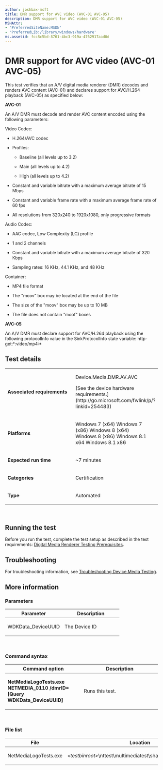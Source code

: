 ```yaml
---
author: joshbax-msft
title: DMR support for AVC video (AVC-01 AVC-05)
description: DMR support for AVC video (AVC-01 AVC-05)
MSHAttr:
- 'PreferredSiteName:MSDN'
- 'PreferredLib:/library/windows/hardware'
ms.assetid: fcc8c5bd-8761-4bc3-919a-4762917aad0d
---
```


# DMR support for AVC video (AVC-01 AVC-05)


This test verifies that an A/V digital media renderer (DMR) decodes and renders AVC content (AVC-01) and declares support for AVC/H.264 playback (AVC-05) as specified below:

**AVC-01**

An A/V DMR must decode and render AVC content encoded using the following parameters:

Video Codec:

-   H.264/AVC codec

-   Profiles:

    -   Baseline (all levels up to 3.2)

    -   Main (all levels up to 4.2)

    -   High (all levels up to 4.2)

-   Constant and variable bitrate with a maximum average bitrate of 15 Mbps

-   Constant and variable frame rate with a maximum average frame rate of 60 fps

-   All resolutions from 320x240 to 1920x1080, only progressive formats

Audio Codec:

-   AAC codec, Low Complexity (LC) profile

-   1 and 2 channels

-   Constant and variable bitrate with a maximum average bitrate of 320 Kbps

-   Sampling rates: 16 KHz, 44.1 KHz, and 48 KHz

Container:

-   MP4 file format

-   The "moov" box may be located at the end of the file

-   The size of the "moov" box may be up to 10 MB

-   The file does not contain "moof" boxes

**AVC-05**

An A/V DMR must declare support for AVC/H.264 playback using the following protocolInfo value in the SinkProtocolInfo state variable: http-get:\*:video/mp4:\*

## Test details


<table>
<colgroup>
<col width="50%" />
<col width="50%" />
</colgroup>
<tbody>
<tr class="odd">
<td><p><strong>Associated requirements</strong></p></td>
<td><p>Device.Media.DMR.AV.AVC</p>
<p>[See the device hardware requirements.](http://go.microsoft.com/fwlink/p/?linkid=254483)</p></td>
</tr>
<tr class="even">
<td><p><strong>Platforms</strong></p></td>
<td><p>Windows 7 (x64) Windows 7 (x86) Windows 8 (x64) Windows 8 (x86) Windows 8.1 x64 Windows 8.1 x86</p></td>
</tr>
<tr class="odd">
<td><p><strong>Expected run time</strong></p></td>
<td><p>~7 minutes</p></td>
</tr>
<tr class="even">
<td><p><strong>Categories</strong></p></td>
<td><p>Certification</p></td>
</tr>
<tr class="odd">
<td><p><strong>Type</strong></p></td>
<td><p>Automated</p></td>
</tr>
</tbody>
</table>

 

## Running the test


Before you run the test, complete the test setup as described in the test requirements: [Digital Media Renderer Testing Prerequisites](digital-media-renderer-testing-prerequisites.md).

## Troubleshooting


For troubleshooting information, see [Troubleshooting Device.Media Testing](troubleshooting-devicemedia-testing.md).

## More information


### Parameters

<table>
<colgroup>
<col width="50%" />
<col width="50%" />
</colgroup>
<thead>
<tr class="header">
<th>Parameter</th>
<th>Description</th>
</tr>
</thead>
<tbody>
<tr class="odd">
<td><p>WDKData_DeviceUUID</p></td>
<td><p>The Device ID</p></td>
</tr>
</tbody>
</table>

 

### Command syntax

<table>
<colgroup>
<col width="50%" />
<col width="50%" />
</colgroup>
<thead>
<tr class="header">
<th>Command option</th>
<th>Description</th>
</tr>
</thead>
<tbody>
<tr class="odd">
<td><p><strong>NetMediaLogoTests.exe NETMEDIA_0110 /dmrID= [Query WDKData_DeviceUUID]</strong></p></td>
<td><p>Runs this test.</p></td>
</tr>
</tbody>
</table>

 

### File list

<table>
<colgroup>
<col width="50%" />
<col width="50%" />
</colgroup>
<thead>
<tr class="header">
<th>File</th>
<th>Location</th>
</tr>
</thead>
<tbody>
<tr class="odd">
<td><p>NetMediaLogoTests.exe</p></td>
<td><p><em>&lt;testbinroot&gt;</em>\nttest\multimediatest\sharing\netmedialogotests\</p></td>
</tr>
</tbody>
</table>

 

 

 







